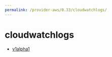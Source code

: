 ```yaml
---
permalink: /provider-aws/0.33/cloudwatchlogs/
---
```


# cloudwatchlogs



* [v1alpha1](v1alpha1/index.md)